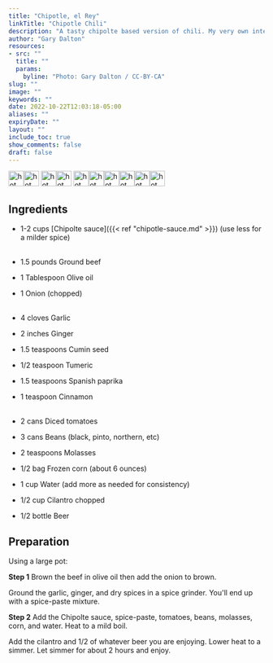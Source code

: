 ```yaml
---
title: "Chipotle, el Rey"
linkTitle: "Chipotle Chili"
description: "A tasty chipolte based version of chili. My very own interpretation of chili. Designed for a contest as both different than the typical American version of chili and also delicious. This chili, or a version of it, will be entered in next year's Chili Bowl contest."
author: "Gary Dalton"
resources:
- src: ""
  title: ""
  params:
    byline: "Photo: Gary Dalton / CC-BY-CA"
slug: ""
image: ""
keywords: ""
date: 2022-10-22T12:03:18-05:00
aliases: ""
expiryDate: ""
layout: ""
include_toc: true
show_comments: false
draft: false
---
```


<img src="/images/chili.png" alt="hot pepper" width="30" height="30"><img src="/images/chili.png" alt="hot pepper" width="30" height="30">
<img src="/images/chili.png" alt="hot pepper" width="30" height="30"><img src="/images/chili.png" alt="hot pepper" width="30" height="30">
<img src="/images/chili.png" alt="hot pepper" width="30" height="30"><img src="/images/chili.png" alt="hot pepper" width="30" height="30"><img src="/images/chili-pepper.png" alt="hot pepper" width="30" height="30"><img src="/images/chili-pepper.png" alt="hot pepper" width="30" height="30"><img src="/images/chili-pepper.png" alt="hot pepper" width="30" height="30"><img src="/images/chili-pepper.png" alt="hot pepper" width="30" height="30">


## Ingredients

* 1-2 cups [Chipolte sauce]({{< ref "chipotle-sauce.md" >}}) (use less for a milder spice)
<br /><br />

* 1.5 pounds Ground beef
* 1 Tablespoon Olive oil
* 1 Onion (chopped)
<br /><br />

* 4 cloves Garlic
* 2 inches Ginger
* 1.5 teaspoons Cumin seed
* 1/2 teaspoon Tumeric
* 1.5 teaspoons Spanish paprika
* 1 teaspoon Cinnamon
<br /><br />

* 2 cans Diced tomatoes
* 3 cans Beans (black, pinto, northern, etc)
* 2 teaspoons Molasses
* 1/2 bag Frozen corn (about 6 ounces)
* 1 cup Water (add more as needed for consistency)
* 1/2 cup Cilantro chopped
* 1/2 bottle Beer



## Preparation

Using a large pot:

**Step 1** Brown the beef in olive oil then add the onion to brown.

Ground the garlic, ginger, and dry spices in a spice grinder. You'll end up with a spice-paste mixture.

**Step 2** Add the Chipolte sauce, spice-paste, tomatoes, beans, molasses, corn, and water. Heat to a mild boil.

Add the cilantro and 1/2 of whatever beer you are enjoying. Lower heat to a simmer. Let simmer for about 2 hours and enjoy.
